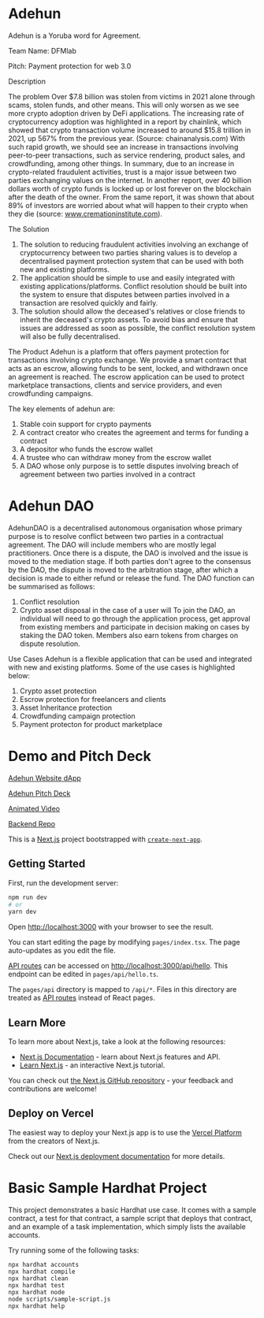 # Adehun

Adehun is a Yoruba word for Agreement.

Team Name: DFMlab

Pitch: Payment protection for web 3.0

Description

The problem
Over $7.8 billion was stolen from victims in 2021 alone through scams, stolen funds, and other means. This will only worsen as we see more crypto adoption driven by DeFi applications. The increasing rate of cryptocurrency adoption was highlighted in a report by chainlink, which showed that crypto transaction volume increased to around $15.8 trillion in 2021, up 567% from the previous year. (Source: chainanalysis.com)
With such rapid growth, we should see an increase in transactions involving peer-to-peer transactions, such as service rendering, product sales, and crowdfunding, among other things.
In summary, due to an increase in crypto-related fraudulent activities, trust is a major issue between two parties exchanging values on the internet.
In another report, over 40 billion dollars worth of crypto funds is locked up or lost forever on the blockchain after the death of the owner.
From the same report, it was shown that about 89% of investors are worried about what will happen to their crypto when they die (source: www.cremationinstitute.com).

The Solution
1. The solution to reducing fraudulent activities involving an exchange of cryptocurrency between two parties sharing values is to develop a decentralised payment protection system that can be used with both new and existing platforms.
2. The application should be simple to use and easily integrated with existing applications/platforms.
Conflict resolution should be built into the system to ensure that disputes between parties involved in a transaction are resolved quickly and fairly.
3. The solution should allow the deceased's relatives or close friends to inherit the deceased's crypto assets.
To avoid bias and ensure that issues are addressed as soon as possible, the conflict resolution system will also be fully decentralised.

The Product
Adehun is a platform that offers payment protection for transactions involving crypto exchange. We provide a smart contract that acts as an escrow, allowing funds to be sent, locked, and withdrawn once an agreement is reached. The escrow application can be used to protect marketplace transactions, clients and service providers, and even crowdfunding campaigns.

The key elements of adehun are:
1. Stable coin support for crypto payments
2. A contract creator who creates the agreement and terms for funding a contract
3. A depositor who funds the escrow wallet
4. A trustee who can withdraw money from the escrow wallet
5. A DAO whose only purpose is to settle disputes involving breach of agreement between two parties involved in a contract

# Adehun DAO
AdehunDAO is a decentralised autonomous organisation whose primary purpose is to resolve conflict between two parties in a contractual agreement. The DAO will include members who are mostly legal practitioners. Once there is a dispute, the DAO is involved and the issue is moved to the mediation stage. If both parties don't agree to the consensus by the DAO, the dispute is moved to the arbitration stage, after which a decision is made to either refund or release the fund.
The DAO function can be summarised as follows:
1. Conflict resolution
2. Crypto asset disposal in the case of a user will
To join the DAO, an individual will need to go through the application process, get approval from existing members and participate in decision making on cases by staking the DAO token. Members also earn tokens from charges on dispute resolution.

Use Cases
Adehun is a flexible application that can be used and integrated with new and existing platforms. Some of the use cases is highlighted below:
1. Crypto asset protection
2. Escrow protection for freelancers and clients
3. Asset Inheritance protection
4. Crowdfunding campaign protection
5. Payment protecton for product marketplace

# Demo and Pitch Deck

[Adehun Website dApp](https://adehun.com/)

[Adehun Pitch Deck](https://youtu.be/WNPQGq-1Bek?list=PLKSLjocWI5ZMyLUej39wWxFI2LXjP-5e1)

[Animated Video](https://youtu.be/A5zyOBa9Qbw)

[Backend Repo](https://github.com/dfmlabltd/escrow-backend/)

This is a [Next.js](https://nextjs.org/) project bootstrapped with [`create-next-app`](https://github.com/vercel/next.js/tree/canary/packages/create-next-app).

## Getting Started

First, run the development server:

```bash
npm run dev
# or
yarn dev
```

Open [http://localhost:3000](http://localhost:3000) with your browser to see the result.

You can start editing the page by modifying `pages/index.tsx`. The page auto-updates as you edit the file.

[API routes](https://nextjs.org/docs/api-routes/introduction) can be accessed on [http://localhost:3000/api/hello](http://localhost:3000/api/hello). This endpoint can be edited in `pages/api/hello.ts`.

The `pages/api` directory is mapped to `/api/*`. Files in this directory are treated as [API routes](https://nextjs.org/docs/api-routes/introduction) instead of React pages.

## Learn More

To learn more about Next.js, take a look at the following resources:

- [Next.js Documentation](https://nextjs.org/docs) - learn about Next.js features and API.
- [Learn Next.js](https://nextjs.org/learn) - an interactive Next.js tutorial.

You can check out [the Next.js GitHub repository](https://github.com/vercel/next.js/) - your feedback and contributions are welcome!

## Deploy on Vercel

The easiest way to deploy your Next.js app is to use the [Vercel Platform](https://vercel.com/new?utm_medium=default-template&filter=next.js&utm_source=create-next-app&utm_campaign=create-next-app-readme) from the creators of Next.js.

Check out our [Next.js deployment documentation](https://nextjs.org/docs/deployment) for more details.


# Basic Sample Hardhat Project

This project demonstrates a basic Hardhat use case. It comes with a sample contract, a test for that contract, a sample script that deploys that contract, and an example of a task implementation, which simply lists the available accounts.

Try running some of the following tasks:

```shell
npx hardhat accounts
npx hardhat compile
npx hardhat clean
npx hardhat test
npx hardhat node
node scripts/sample-script.js
npx hardhat help
```
